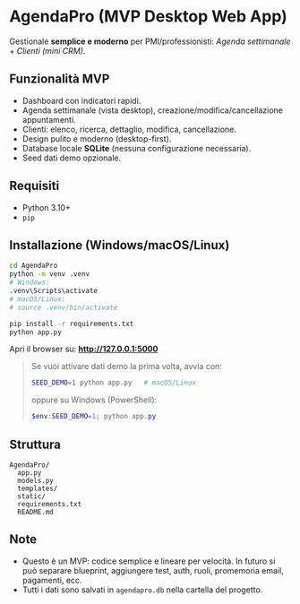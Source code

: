 # AgendaPro (MVP Desktop Web App)

Gestionale **semplice e moderno** per PMI/professionisti: *Agenda settimanale* + *Clienti (mini CRM)*.

## Funzionalità MVP
- Dashboard con indicatori rapidi.
- Agenda settimanale (vista desktop), creazione/modifica/cancellazione appuntamenti.
- Clienti: elenco, ricerca, dettaglio, modifica, cancellazione.
- Design pulito e moderno (desktop-first).
- Database locale **SQLite** (nessuna configurazione necessaria).
- Seed dati demo opzionale.

## Requisiti
- Python 3.10+
- `pip`

## Installazione (Windows/macOS/Linux)
```bash
cd AgendaPro
python -m venv .venv
# Windows:
.venv\Scripts\activate
# macOS/Linux:
# source .venv/bin/activate

pip install -r requirements.txt
python app.py
```
Apri il browser su: **http://127.0.0.1:5000**

> Se vuoi attivare dati demo la prima volta, avvia con:
> ```bash
> SEED_DEMO=1 python app.py   # macOS/Linux
> ```
> oppure su Windows (PowerShell):
> ```powershell
> $env:SEED_DEMO=1; python app.py
> ```

## Struttura
```
AgendaPro/
  app.py
  models.py
  templates/
  static/
  requirements.txt
  README.md
```

## Note
- Questo è un MVP: codice semplice e lineare per velocità. In futuro si può separare blueprint, aggiungere test, auth, ruoli, promemoria email, pagamenti, ecc.
- Tutti i dati sono salvati in `agendapro.db` nella cartella del progetto.
